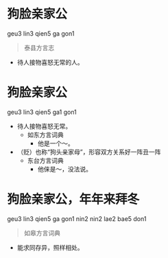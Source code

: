 # 狗脸亲家公
geu3 lin3 qien5 ga gon1
> 泰县方言志
- 待人接物喜怒无常的人。

# 狗脸亲家公
geu3 lin3 qien5 ga1 gon1
+ 待人接物喜怒无常。
  * 如东方言词典
    - 他是一个～。
+ （贬）也称“狗头亲家母”，形容双方关系好一阵丑一阵
  * 东台方言词典
    - 他俫是～，没法说。


# 狗脸亲家公，年年来拜冬
geu3 lin3 qien5 ga gon1 nin2 nin2 lae2 bae5 don1
> 如皋方言词典
- 能求同存异，照样相处。
